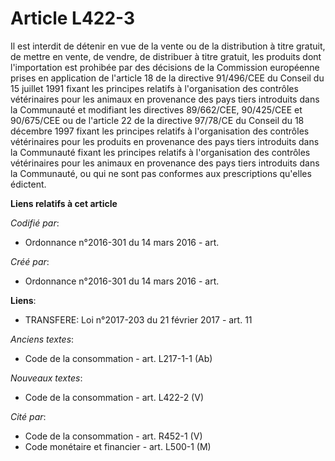 # Article L422-3

Il est interdit de détenir en vue de la vente ou de la distribution à titre gratuit, de mettre en vente, de vendre, de
distribuer à titre gratuit, les produits dont l'importation est prohibée par des décisions de la Commission européenne prises
en application de l'article 18 de la directive 91/496/CEE du Conseil du 15 juillet 1991 fixant les principes relatifs à
l'organisation des contrôles vétérinaires pour les animaux en provenance des pays tiers introduits dans la Communauté et
modifiant les directives 89/662/CEE, 90/425/CEE et 90/675/CEE ou de l'article 22 de la directive 97/78/CE du Conseil du 18
décembre 1997 fixant les principes relatifs à l'organisation des contrôles vétérinaires pour les produits en provenance des
pays tiers introduits dans la Communauté fixant les principes relatifs à l'organisation des contrôles vétérinaires pour les
animaux en provenance des pays tiers introduits dans la Communauté, ou qui ne sont pas conformes aux prescriptions qu'elles
édictent.

**Liens relatifs à cet article**

_Codifié par_:

  - Ordonnance n°2016-301 du 14 mars 2016 - art.

_Créé par_:

  - Ordonnance n°2016-301 du 14 mars 2016 - art.

**Liens**:

  - TRANSFERE: Loi n°2017-203 du 21 février 2017 - art. 11

_Anciens textes_:

  - Code de la consommation - art. L217-1-1 (Ab)

_Nouveaux textes_:

  - Code de la consommation - art. L422-2 (V)

_Cité par_:

  - Code de la consommation - art. R452-1 (V)
  - Code monétaire et financier - art. L500-1 (M)
